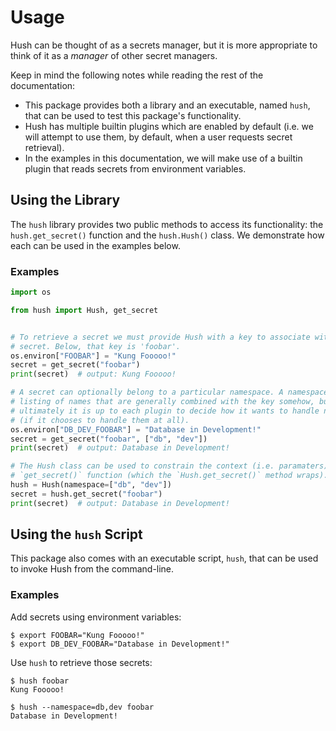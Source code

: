 # Usage

Hush can be thought of as a secrets manager, but it is more appropriate to
think of it as a _manager_ of other secret managers.

Keep in mind the following notes while reading the rest of the documentation:

* This package provides both a library and an executable, named `hush`, that
  can be used to test this package's functionality.
* Hush has multiple builtin plugins which are enabled by default (i.e. we will
  attempt to use them, by default, when a user requests secret retrieval).
* In the examples in this documentation, we will make use of a builtin plugin
  that reads secrets from environment variables.


## Using the Library

The `hush` library provides two public methods to access its functionality: the
`hush.get_secret()` function and the `hush.Hush()` class. We demonstrate how
each can be used in the examples below.

### Examples

```python
import os

from hush import Hush, get_secret


# To retrieve a secret we must provide Hush with a key to associate with that
# secret. Below, that key is 'foobar'.
os.environ["FOOBAR"] = "Kung Fooooo!"
secret = get_secret("foobar")
print(secret)  # output: Kung Fooooo!

# A secret can optionally belong to a particular namespace. A namespace is a
# listing of names that are generally combined with the key somehow, but
# ultimately it is up to each plugin to decide how it wants to handle namespaces
# (if it chooses to handle them at all).
os.environ["DB_DEV_FOOBAR"] = "Database in Development!"
secret = get_secret("foobar", ["db", "dev"])
print(secret)  # output: Database in Development!

# The Hush class can be used to constrain the context (i.e. paramaters) for the
# `get_secret()` function (which the `Hush.get_secret()` method wraps).
hush = Hush(namespace=["db", "dev"])
secret = hush.get_secret("foobar")
print(secret)  # output: Database in Development!
```


## Using the `hush` Script

This package also comes with an executable script, `hush`, that can be used to
invoke Hush from the command-line.

### Examples

Add secrets using environment variables:

```console
$ export FOOBAR="Kung Fooooo!"
$ export DB_DEV_FOOBAR="Database in Development!"
```

Use `hush` to retrieve those secrets:

```console
$ hush foobar
Kung Fooooo!

$ hush --namespace=db,dev foobar
Database in Development!
```

